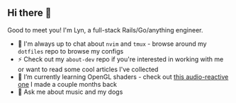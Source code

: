 ## Hi there 👋

Good to meet you! I'm Lyn, a full-stack Rails/Go/anything engineer.

- 🔭 I'm always up to chat about `nvim` and `tmux` - browse around my `dotfiles` repo to browse my configs
- ⚡ Check out my `about-dev` repo if you're interested in working with me or want to read some cool articles I've collected
- 🌱 I’m currently learning OpenGL shaders - check out [this audio-reactive one](https://www.shadertoy.com/view/X3dXWs) I made a couple months back
- 💬 Ask me about music and my dogs
